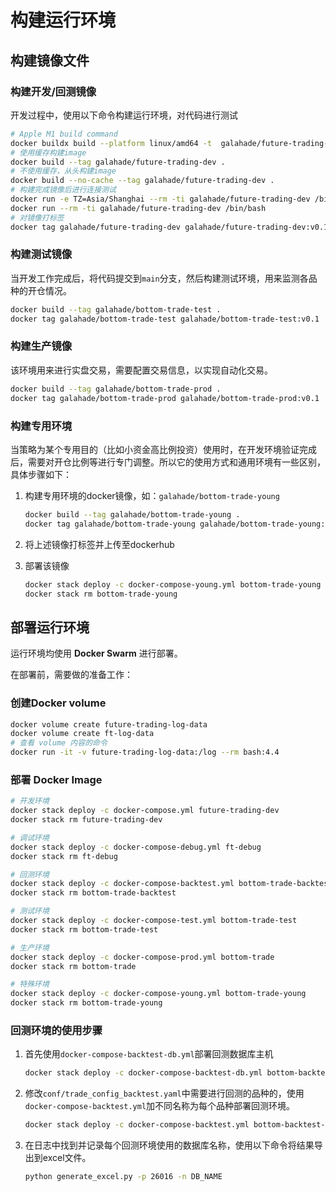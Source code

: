 # 构建运行环境

## 构建镜像文件

### 构建开发/回测镜像

开发过程中，使用以下命令构建运行环境，对代码进行测试

```bash
# Apple M1 build command
docker buildx build --platform linux/amd64 -t  galahade/future-trading-dev .
# 使用缓存构建image
docker build --tag galahade/future-trading-dev .
# 不使用缓存，从头构建image
docker build --no-cache --tag galahade/future-trading-dev .
# 构建完成镜像后进行连接测试
docker run -e TZ=Asia/Shanghai --rm -ti galahade/future-trading-dev /bin/bash
docker run --rm -ti galahade/future-trading-dev /bin/bash
# 对镜像打标签
docker tag galahade/future-trading-dev galahade/future-trading-dev:v0.1
```

### 构建测试镜像

当开发工作完成后，将代码提交到`main`分支，然后构建测试环境，用来监测各品种的开仓情况。

```bash
docker build --tag galahade/bottom-trade-test .
docker tag galahade/bottom-trade-test galahade/bottom-trade-test:v0.1
```

### 构建生产镜像

该环境用来进行实盘交易，需要配置交易信息，以实现自动化交易。

```bash
docker build --tag galahade/bottom-trade-prod .
docker tag galahade/bottom-trade-prod galahade/bottom-trade-prod:v0.1
```

### 构建专用环境

当策略为某个专用目的（比如小资金高比例投资）使用时，在开发环境验证完成后，需要对开仓比例等进行专门调整。所以它的使用方式和通用环境有一些区别，具体步骤如下：

1. 构建专用环境的docker镜像，如：`galahade/bottom-trade-young`

   ```bash
   docker build --tag galahade/bottom-trade-young .
   docker tag galahade/bottom-trade-young galahade/bottom-trade-young:v0.1
   ```

2. 将上述镜像打标签并上传至dockerhub

3. 部署该镜像

   ```bash
   docker stack deploy -c docker-compose-young.yml bottom-trade-young
   docker stack rm bottom-trade-young
   ```

## 部署运行环境

运行环境均使用 **Docker Swarm** 进行部署。

在部署前，需要做的准备工作：

### 创建Docker volume

```bash
docker volume create future-trading-log-data
docker volume create ft-log-data
# 查看 volume 内容的命令
docker run -it -v future-trading-log-data:/log --rm bash:4.4
```

### 部署 Docker Image

```bash
# 开发环境
docker stack deploy -c docker-compose.yml future-trading-dev
docker stack rm future-trading-dev

# 调试环境
docker stack deploy -c docker-compose-debug.yml ft-debug
docker stack rm ft-debug

# 回测环境
docker stack deploy -c docker-compose-backtest.yml bottom-trade-backtest
docker stack rm bottom-trade-backtest

# 测试环境
docker stack deploy -c docker-compose-test.yml bottom-trade-test
docker stack rm bottom-trade-test

# 生产环境
docker stack deploy -c docker-compose-prod.yml bottom-trade
docker stack rm bottom-trade

# 特殊环境
docker stack deploy -c docker-compose-young.yml bottom-trade-young
docker stack rm bottom-trade-young
```

### 回测环境的使用步骤

1. 首先使用`docker-compose-backtest-db.yml`部署回测数据库主机

    ```bash
    docker stack deploy -c docker-compose-backtest-db.yml bottom-backtest-db
    ```

2. 修改`conf/trade_config_backtest.yaml`中需要进行回测的品种的，使用`docker-compose-backtest.yml`加不同名称为每个品种部署回测环境。

    ```bash
    docker stack deploy -c docker-compose-backtest.yml bottom-backtest-1
    ```

3. 在日志中找到并记录每个回测环境使用的数据库名称，使用以下命令将结果导出到excel文件。

    ```bash
    python generate_excel.py -p 26016 -n DB_NAME 
    ```
